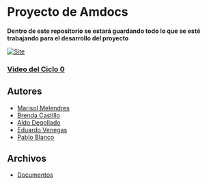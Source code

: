 # Proyecto de Amdocs
**Dentro de este repositorio se estará guardando todo lo que se esté trabajando para el desarrollo del proyecto**

[![Site](https://img.shields.io/badge/Visit-amdocs.web.app-important.svg)](https://amdocs.web.app)

### [Video del Ciclo 0](https://youtu.be/MD6ahwehlEc)

## Autores
- [Marisol Melendres](https://github.com/marisolmelendresm)
- [Brenda Castillo](https://github.com/Brenda1605)
- [Aldo Degollado](https://github.com/Diplex09)
- [Eduardo Venegas](https://github.com/LaloVene/)
- [Pablo Blanco](https://github.com/pablo-blancoc/)

## Archivos
- [Documentos](./docs)
